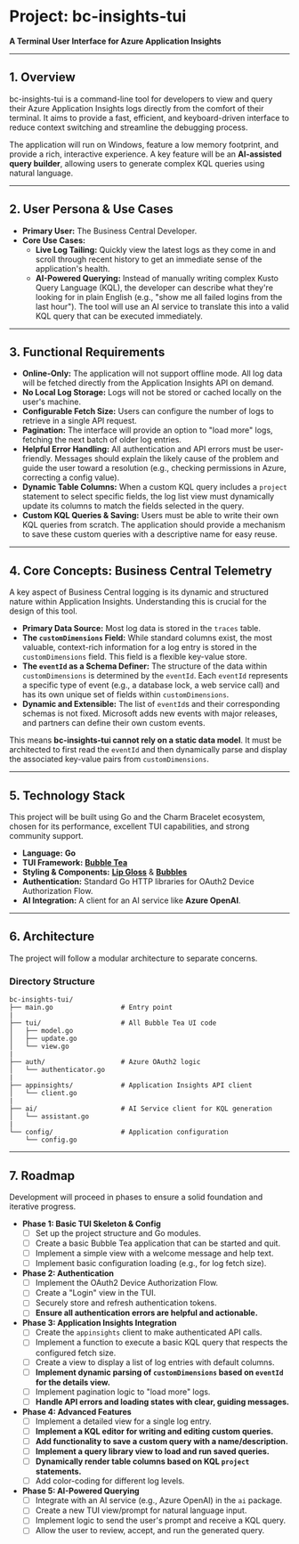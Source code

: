 # Project: bc-insights-tui

**A Terminal User Interface for Azure Application Insights**

---

## 1. Overview

bc-insights-tui is a command-line tool for developers to view and query their Azure Application Insights logs directly from the comfort of their terminal. It aims to provide a fast, efficient, and keyboard-driven interface to reduce context switching and streamline the debugging process.

The application will run on Windows, feature a low memory footprint, and provide a rich, interactive experience. A key feature will be an **AI-assisted query builder**, allowing users to generate complex KQL queries using natural language.

---

## 2. User Persona & Use Cases

* **Primary User:** The Business Central Developer.
* **Core Use Cases:**
    * **Live Log Tailing:** Quickly view the latest logs as they come in and scroll through recent history to get an immediate sense of the application's health.
    * **AI-Powered Querying:** Instead of manually writing complex Kusto Query Language (KQL), the developer can describe what they're looking for in plain English (e.g., "show me all failed logins from the last hour"). The tool will use an AI service to translate this into a valid KQL query that can be executed immediately.

---

## 3. Functional Requirements

* **Online-Only:** The application will not support offline mode. All log data will be fetched directly from the Application Insights API on demand.
* **No Local Log Storage:** Logs will not be stored or cached locally on the user's machine.
* **Configurable Fetch Size:** Users can configure the number of logs to retrieve in a single API request.
* **Pagination:** The interface will provide an option to "load more" logs, fetching the next batch of older log entries.
* **Helpful Error Handling:** All authentication and API errors must be user-friendly. Messages should explain the likely cause of the problem and guide the user toward a resolution (e.g., checking permissions in Azure, correcting a config value).
* **Dynamic Table Columns:** When a custom KQL query includes a `project` statement to select specific fields, the log list view must dynamically update its columns to match the fields selected in the query.
* **Custom KQL Queries & Saving:** Users must be able to write their own KQL queries from scratch. The application should provide a mechanism to save these custom queries with a descriptive name for easy reuse.

---

## 4. Core Concepts: Business Central Telemetry

A key aspect of Business Central logging is its dynamic and structured nature within Application Insights. Understanding this is crucial for the design of this tool.

* **Primary Data Source:** Most log data is stored in the `traces` table.
* **The `customDimensions` Field:** While standard columns exist, the most valuable, context-rich information for a log entry is stored in the `customDimensions` field. This field is a flexible key-value store.
* **The `eventId` as a Schema Definer:** The structure of the data within `customDimensions` is determined by the `eventId`. Each `eventId` represents a specific type of event (e.g., a database lock, a web service call) and has its own unique set of fields within `customDimensions`.
* **Dynamic and Extensible:** The list of `eventId`s and their corresponding schemas is not fixed. Microsoft adds new events with major releases, and partners can define their own custom events.

This means **bc-insights-tui cannot rely on a static data model**. It must be architected to first read the `eventId` and then dynamically parse and display the associated key-value pairs from `customDimensions`.

---

## 5. Technology Stack

This project will be built using Go and the Charm Bracelet ecosystem, chosen for its performance, excellent TUI capabilities, and strong community support.

* **Language:** **Go**
* **TUI Framework:** [**Bubble Tea**](https://github.com/charmbracelet/bubbletea)
* **Styling & Components:** [**Lip Gloss**](https://github.com/charmbracelet/lipgloss) & [**Bubbles**](https://github.com/charmbracelet/bubbles)
* **Authentication:** Standard Go HTTP libraries for OAuth2 Device Authorization Flow.
* **AI Integration:** A client for an AI service like **Azure OpenAI**.

---

## 6. Architecture

The project will follow a modular architecture to separate concerns.

### Directory Structure

```text
bc-insights-tui/
├── main.go                 # Entry point
|
├── tui/                    # All Bubble Tea UI code
│   ├── model.go
│   ├── update.go
│   └── view.go
|
├── auth/                   # Azure OAuth2 logic
│   └── authenticator.go
|
├── appinsights/            # Application Insights API client
│   └── client.go
|
├── ai/                     # AI Service client for KQL generation
│   └── assistant.go
|
└── config/                 # Application configuration
    └── config.go
```

---

## 7. Roadmap

Development will proceed in phases to ensure a solid foundation and iterative progress.

* **Phase 1: Basic TUI Skeleton & Config**
    * [ ] Set up the project structure and Go modules.
    * [ ] Create a basic Bubble Tea application that can be started and quit.
    * [ ] Implement a simple view with a welcome message and help text.
    * [ ] Implement basic configuration loading (e.g., for log fetch size).
* **Phase 2: Authentication**
    * [ ] Implement the OAuth2 Device Authorization Flow.
    * [ ] Create a "Login" view in the TUI.
    * [ ] Securely store and refresh authentication tokens.
    * [ ] **Ensure all authentication errors are helpful and actionable.**
* **Phase 3: Application Insights Integration**
    * [ ] Create the `appinsights` client to make authenticated API calls.
    * [ ] Implement a function to execute a basic KQL query that respects the configured fetch size.
    * [ ] Create a view to display a list of log entries with default columns.
    * [ ] **Implement dynamic parsing of `customDimensions` based on `eventId` for the details view.**
    * [ ] Implement pagination logic to "load more" logs.
    * [ ] **Handle API errors and loading states with clear, guiding messages.**
* **Phase 4: Advanced Features**
    * [ ] Implement a detailed view for a single log entry.
    * [ ] **Implement a KQL editor for writing and editing custom queries.**
    * [ ] **Add functionality to save a custom query with a name/description.**
    * [ ] **Implement a query library view to load and run saved queries.**
    * [ ] **Dynamically render table columns based on KQL `project` statements.**
    * [ ] Add color-coding for different log levels.
* **Phase 5: AI-Powered Querying**
    * [ ] Integrate with an AI service (e.g., Azure OpenAI) in the `ai` package.
    * [ ] Create a new TUI view/prompt for natural language input.
    * [ ] Implement logic to send the user's prompt and receive a KQL query.
    * [ ] Allow the user to review, accept, and run the generated query.
